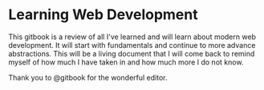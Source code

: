 # Learning Web Development

This gitbook is a review of all I've learned and will learn about modern web development. It will start with fundamentals and continue to more advance abstractions. This will be a living document that I will come back to remind myself of how much I have taken in and how much more I do not know. 

Thank you to @gitbook for the wonderful editor. 